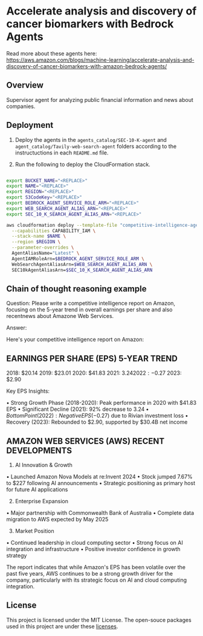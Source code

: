 # Accelerate analysis and discovery of cancer biomarkers with Bedrock Agents

Read more about these agents here: <https://aws.amazon.com/blogs/machine-learning/accelerate-analysis-and-discovery-of-cancer-biomarkers-with-amazon-bedrock-agents/>

## Overview

Supervisor agent for analyzing public financial information and news about companies.

## Deployment

1. Deploy the agents in the `agents_catalog/SEC-10-K-agent` and `agent_catalog/Tavily-web-search-agent` folders according to the instructuctions in each `README.md` file.

2. Run the following to deploy the CloudFormation stack.

```bash

export BUCKET_NAME="<REPLACE>"
export NAME="<REPLACE>"
export REGION="<REPLACE>"
export S3CodeKey="<REPLACE>"
export BEDROCK_AGENT_SERVICE_ROLE_ARM="<REPLACE>"
export WEB_SEARCH_AGENT_ALIAS_ARN="<REPLACE>"
export SEC_10_K_SEARCH_AGENT_ALIAS_ARN="<REPLACE>"

aws cloudformation deploy --template-file "competitive-intelligence-agent-cfn" \
  --capabilities CAPABILITY_IAM \
  --stack-name $NAME \
  --region $REGION \
  --parameter-overrides \
  AgentAliasName="Latest" \
  AgentIAMRoleArn=$BEDROCK_AGENT_SERVICE_ROLE_ARM \
  WebSearchAgentAliasArn=$WEB_SEARCH_AGENT_ALIAS_ARN \
  SEC10kAgentAliasArn=$SEC_10_K_SEARCH_AGENT_ALIAS_ARN

```

## Chain of thought reasoning example

Question: Please write a competitive intelligence report on Amazon, focusing on the 5-year trend in overall earnings per share and also recentnews about Amazone Web Services.

Answer:

Here's your competitive intelligence report on Amazon:

EARNINGS PER SHARE (EPS) 5-YEAR TREND
--------------------------------

2018: $20.14
2019: $23.01
2020: $41.83
2021: $3.24
2022: -$0.27
2023: $2.90

Key EPS Insights:

• Strong Growth Phase (2018-2020): Peak performance in 2020 with $41.83 EPS
• Significant Decline (2021): 92% decrease to $3.24
• Bottom Point (2022): Negative EPS (-$0.27) due to Rivian investment loss
• Recovery (2023): Rebounded to $2.90, supported by $30.4B net income

AMAZON WEB SERVICES (AWS) RECENT DEVELOPMENTS
-------------------------------------------

1. AI Innovation & Growth

• Launched Amazon Nova Models at re:Invent 2024
• Stock jumped 7.67% to $227 following AI announcements
• Strategic positioning as primary host for future AI applications

2. Enterprise Expansion

• Major partnership with Commonwealth Bank of Australia
• Complete data migration to AWS expected by May 2025

3. Market Position

• Continued leadership in cloud computing sector
• Strong focus on AI integration and infrastructure
• Positive investor confidence in growth strategy

The report indicates that while Amazon's EPS has been volatile over the past five years, AWS continues to be a strong growth driver for the company, particularly with its strategic focus on AI and cloud computing integration.

## License

This project is licensed under the MIT License. The open-souce packages used in this project are under these [licenses](https://sagemaker-solutions-prod-us-east-2.s3-us-east-2.amazonaws.com/sagemaker-lung-cancer-survival-prediction/1.0.0/LICENSE.txt).
